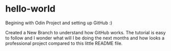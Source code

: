 # hello-world
Begining with Odin Project and setting up GitHub :)

Created a New Branch to understand how GitHub works. The tutorial is easy to follow and I wonder what will I be doing the next months and how looks a professional project compared to this little README file.
